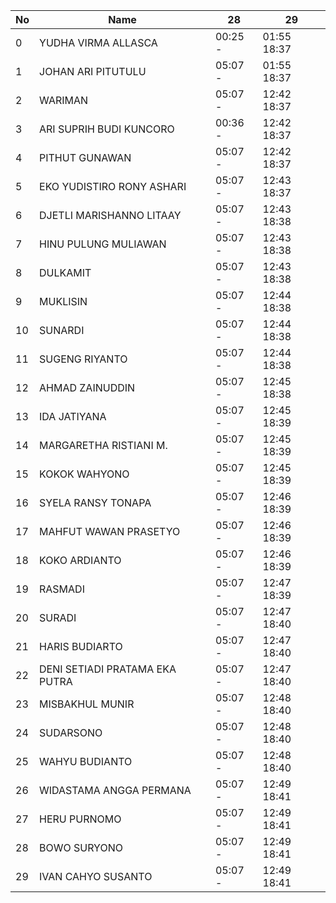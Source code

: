 | No | Name | 28 | 29 |
|-----|-----|-----|-----|
| 0 | YUDHA VIRMA ALLASCA | 00:25 - | 01:55 18:37 |
| 1 | JOHAN ARI PITUTULU | 05:07 - | 01:55 18:37 |
| 2 | WARIMAN | 05:07 - | 12:42 18:37 |
| 3 | ARI SUPRIH BUDI KUNCORO | 00:36 - | 12:42 18:37 |
| 4 | PITHUT GUNAWAN | 05:07 - | 12:42 18:37 |
| 5 | EKO YUDISTIRO RONY ASHARI | 05:07 - | 12:43 18:37 |
| 6 | DJETLI MARISHANNO LITAAY | 05:07 - | 12:43 18:38 |
| 7 | HINU PULUNG MULIAWAN | 05:07 - | 12:43 18:38 |
| 8 | DULKAMIT | 05:07 - | 12:43 18:38 |
| 9 | MUKLISIN | 05:07 - | 12:44 18:38 |
| 10 | SUNARDI | 05:07 - | 12:44 18:38 |
| 11 | SUGENG RIYANTO | 05:07 - | 12:44 18:38 |
| 12 | AHMAD ZAINUDDIN | 05:07 - | 12:45 18:38 |
| 13 | IDA JATIYANA | 05:07 - | 12:45 18:39 |
| 14 | MARGARETHA RISTIANI M. | 05:07 - | 12:45 18:39 |
| 15 | KOKOK WAHYONO | 05:07 - | 12:45 18:39 |
| 16 | SYELA RANSY TONAPA | 05:07 - | 12:46 18:39 |
| 17 | MAHFUT WAWAN PRASETYO | 05:07 - | 12:46 18:39 |
| 18 | KOKO ARDIANTO | 05:07 - | 12:46 18:39 |
| 19 | RASMADI | 05:07 - | 12:47 18:39 |
| 20 | SURADI | 05:07 - | 12:47 18:40 |
| 21 | HARIS BUDIARTO | 05:07 - | 12:47 18:40 |
| 22 | DENI SETIADI PRATAMA EKA PUTRA | 05:07 - | 12:47 18:40 |
| 23 | MISBAKHUL MUNIR | 05:07 - | 12:48 18:40 |
| 24 | SUDARSONO | 05:07 - | 12:48 18:40 |
| 25 | WAHYU BUDIANTO | 05:07 - | 12:48 18:40 |
| 26 | WIDASTAMA ANGGA PERMANA | 05:07 - | 12:49 18:41 |
| 27 | HERU PURNOMO | 05:07 - | 12:49 18:41 |
| 28 | BOWO SURYONO | 05:07 - | 12:49 18:41 |
| 29 | IVAN CAHYO SUSANTO | 05:07 - | 12:49 18:41 |
